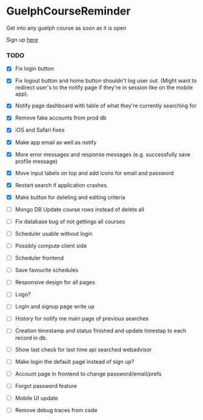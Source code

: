# GuelphCourseReminder
Get into any guelph course as soon as it is open

Sign up [here](https://notifymeguelph.xyz/)

### TODO
- [x] Fix login button
- [x] Fix logout button and home button shouldn't log user out. (Might want to redirect user's to the notify page if they're in session like on the mobile app).
- [x] Notify page dashboard with table of what they're currently searching for
- [x] Remove fake accounts from prod db
- [x] iOS and Safari fixes
- [x] Make app email as well as notify
- [x] More error messages and response messages (e.g. successfully save profile message)
- [x] Move input labels on top and add icons for email and password
- [x] Restart search if application crashes.
- [x] Make button for deleting and editing criteria

- [ ] Mongo DB Update course rows instead of delete all
- [ ] Fix database bug of not gettings all courses
- [ ] Scheduler usable without login
- [ ] Possibly compute client side
- [ ] Scheduler frontend
- [ ] Save favourite schedules

- [ ] Responsive design for all pages
- [ ] Logo?
- [ ] Login and signup page write up
- [ ] History for notify me main page of previous searches
- [ ] Creation timestamp and status finished and update timestap to each record in db.
- [ ] Show last check for last time api searched webadvisor
- [ ] Make login the default page instead of sign up?
- [ ] Account page in frontend to change password/email/prefs
- [ ] Forgot password feature
- [ ] Mobile UI update
- [ ] Remove debug traces from code
